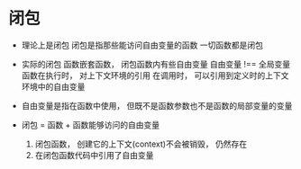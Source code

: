 # 闭包

- 理论上是闭包
  闭包是指那些能访问自由变量的函数
  一切函数都是闭包

- 实际的闭包
  函数嵌套函数， 闭包函数内有些自由变量
  自由变量 !== 全局变量
  函数在执行时， 对上下文环境的引用
  在调用时， 可以引用到定义时的上下文环境中的自由变量

- 自由变量是指在函数中使用， 但既不是函数参数也不是函数的局部变量的变量

- 闭包 = 函数 + 函数能够访问的自由变量
  1. 闭包函数， 创建它的上下文(context)不会被销毁， 仍然存在
  2. 在闭包函数代码中引用了自由变量